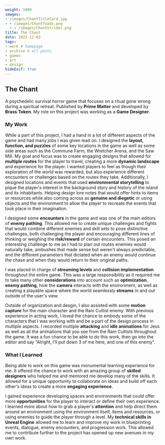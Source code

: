 ```yaml
---
weight: 1000
images:
- /images/ChantTitleCard.jpg
- - /images/ChantToads.png
  - - /images/ChantStrider.png
title: The Chant
date: 2022-11-03
tags:
- work # homepage
- archive # all posts
- games
- art
- design
hideExif: true
---
```


## The Chant

A psychedelic survival horror game that focuses on a ritual gone wrong during a spiritual retreat. Published by **Prime Matter** and developed by **Brass Token**. My role on this project was working as a **Game Designer**.

### My Work

While a part of this project, I had a hand in a lot of different aspects of the game and had many jobs I was given lead on. I designed the **layout, function, and puzzles** of some key locations in the game as well as some side areas such as the Commune Farm, the Wretcher Arena, and the Saw Mill. My goal and focus was to create engaging designs that allowed for **multiple routes** for the player to travel, creating a more **dynamic landscape** and experience for the player. I wanted players to feel as though their exploration of the world was rewarded, but also experience different encounters or challenges based on the routes they take. Additionally, I designed locations and events that used **environmental storytelling** to pique the player's interest in the background story and history of the island and its inhabitants. Helping design lore notes that would offer hints to items or resources while also coming across as **genuine and diegetic** or using objects and the environment to allow the player to recreate the events that took place in their imagination.

I designed some **encounters** in the game and was one of the main editors of **enemy pathing**. This allowed me to create unique challenges and fights that would combine different enemies and skill sets to pose distinctive challenges, both challenging the player and encouraging different lines of thinking or weighing the **risk/reward** of certain encounters. This posed an interesting challenge to me as I had to plan out routes enemies would naturally take, ambushes that made sense but weren't always predictable, and the different parameters that dictated when an enemy would continue the chase and when they would return to their original paths.

I was placed in charge of **streaming levels** and **collision implementation** throughout the entire game. This was a large responsibility as it required me to take many other **considerations** into account such as **optimization**, **enemy pathing**, how the **camera** interacts with the environment, as well as creating a playable space where the world seamlessly **streams** in and out outside of the user's view.

Outside of organization and desgin, I also assisted with some **motion capture** for the main character and the Ram Cultist enemy. With previous experience in acting work, I loved the chance to embody some of the characters that I was working with and be a part of the design process in multiple aspects. I recorded multiple **attacking** and **idle animations** for Jess as well as all the animations that you see from the Ram Cultists throughout the game. It was a fun chance to be able to do this work, then go into the editor and say "Alright, I'll put down 3 of me here, and one of this enemy".

### What I Learned

Being able to work on this game was monumental learning experience for me. It offered the chance to work with an amazing group of **skilled designers** who helped me and mentored me develop many of the skills. It allowed for a unique opportunity to collaborate on ideas and build off each other's ideas to create a more **engaging experience**. 

I gained experience developing spaces and environments that could offer more **opportunities** for the player to interact or define their own experience. I learned more about how to grab a player's **attention** and help direct them around an environment using the environment itself, items and resources, or using enemies to guide the player through a level. My **technical skills in Unreal Engine** allowed me to learn and improve my work in blueprinting events, dialogue, enemy encounters, and progression work. This allowed me to contribute further to the project has opened up new avenues in my own work.

